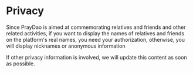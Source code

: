 # Privacy

Since PrayDao is aimed at commemorating relatives and friends and other related activities, if you want to display the names of relatives and friends on the platform's real names, you need your authorization, otherwise, you will display nicknames or anonymous information

If other privacy information is involved, we will update this content as soon as possible.
